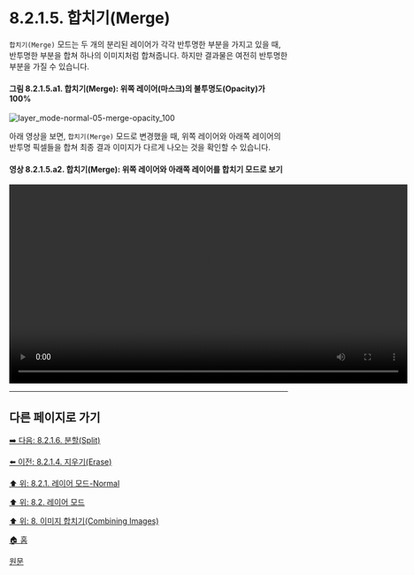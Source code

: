 # 8.2.1.5. 합치기(Merge)
`합치기(Merge)` 모드는 두 개의 분리된 레이어가 각각 반투명한 부분을 가지고 있을 때, 반투명한 부분을 합쳐 하나의 이미지처럼 합쳐줍니다. 하지만 결과물은 여전히 반투명한 부분을 가질 수 있습니다.

#### 그림 8.2.1.5.a1. 합치기(Merge): 위쪽 레이어(마스크)의 불투명도(Opacity)가 100%
![layer_mode-normal-05-merge-opacity_100](https://github.com/wonder13662/gimp/assets/15767104/85569512-429c-41c6-a848-4394287f5c54)

아래 영상을 보면, `합치기(Merge)` 모드로 변경했을 때, 위쪽 레이어와 아래쪽 레이어의 반투명 픽셀들을 합쳐 최종 결과 이미지가 다르게 나오는 것을 확인할 수 있습니다.

#### 영상 8.2.1.5.a2. 합치기(Merge): 위쪽 레이어와 아래쪽 레이어를 합치기 모드로 보기
<video controls="controls" width="720" src="https://github.com/wonder13662/gimp/assets/15767104/7b50a581-e988-404c-a037-1f2219575014"></video>

***

## 다른 페이지로 가기

[➡️ 다음: 8.2.1.6. 분할(Split)](./08-02-01-06-split.md)

[⬅️ 이전: 8.2.1.4. 지우기(Erase)](./08-02-01-04-erase.md)

[⬆️ 위: 8.2.1. 레이어 모드-Normal](./08-02-01-00-normal-layer-mode.md)

[⬆️ 위: 8.2. 레이어 모드](./08-02-00-layer-modes.md)

[⬆️ 위: 8. 이미지 합치기(Combining Images)](./08-00-combining-images.md)

[🏠 홈](./00-home.md)

[원문](https://docs.gimp.org/2.10/ko/gimp-concepts-layer-modes.html#layer-mode-merge)
